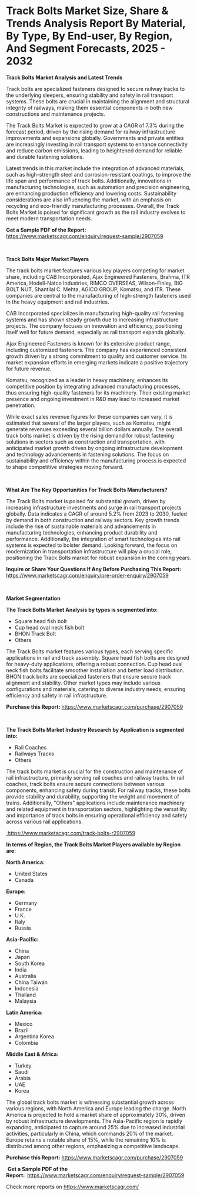 <p><h1>Track Bolts Market Size, Share & Trends Analysis Report By Material, By Type, By End-user, By Region, And Segment Forecasts, 2025 - 2032</h1></p><p><strong>Track Bolts Market Analysis and Latest Trends</strong></p>
<p><p>Track bolts are specialized fasteners designed to secure railway tracks to the underlying sleepers, ensuring stability and safety in rail transport systems. These bolts are crucial in maintaining the alignment and structural integrity of railways, making them essential components in both new constructions and maintenance projects.</p><p>The Track Bolts Market is expected to grow at a CAGR of 7.3% during the forecast period, driven by the rising demand for railway infrastructure improvements and expansions globally. Governments and private entities are increasingly investing in rail transport systems to enhance connectivity and reduce carbon emissions, leading to heightened demand for reliable and durable fastening solutions.</p><p>Latest trends in this market include the integration of advanced materials, such as high-strength steel and corrosion-resistant coatings, to improve the life span and performance of track bolts. Additionally, innovations in manufacturing technologies, such as automation and precision engineering, are enhancing production efficiency and lowering costs. Sustainability considerations are also influencing the market, with an emphasis on recycling and eco-friendly manufacturing processes. Overall, the Track Bolts Market is poised for significant growth as the rail industry evolves to meet modern transportation needs.</p></p>
<p><strong>Get a Sample PDF of the Report:&nbsp;</strong> <a href="https://www.marketscagr.com/enquiry/request-sample/2907059?utm_campaign=2648&utm_medium=2&utm_source=Github&utm_content=ia&utm_term=12032025&utm_id=track-bolts">https://www.marketscagr.com/enquiry/request-sample/2907059</a></p>
<p>&nbsp;</p>
<p><strong>Track Bolts Major Market Players</strong></p>
<p><p>The track bolts market features various key players competing for market share, including CAB Incorporated, Ajax Engineered Fasteners, Brahma, ITR America, Hodell-Natco Industries, RIMCO OVERSEAS, Wilson-Finley, BIG BOLT NUT, Shantilal C. Mehta, AGICO GROUP, Komatsu, and ITR. These companies are central to the manufacturing of high-strength fasteners used in the heavy equipment and rail industries.</p><p>CAB Incorporated specializes in manufacturing high-quality rail fastening systems and has shown steady growth due to increasing infrastructure projects. The company focuses on innovation and efficiency, positioning itself well for future demand, especially as rail transport expands globally.</p><p>Ajax Engineered Fasteners is known for its extensive product range, including customized fasteners. The company has experienced consistent growth driven by a strong commitment to quality and customer service. Its market expansion efforts in emerging markets indicate a positive trajectory for future revenue.</p><p>Komatsu, recognized as a leader in heavy machinery, enhances its competitive position by integrating advanced manufacturing processes, thus ensuring high-quality fasteners for its machinery. Their existing market presence and ongoing investment in R&D may lead to increased market penetration.</p><p>While exact sales revenue figures for these companies can vary, it is estimated that several of the larger players, such as Komatsu, might generate revenues exceeding several billion dollars annually. The overall track bolts market is driven by the rising demand for robust fastening solutions in sectors such as construction and transportation, with anticipated market growth driven by ongoing infrastructure development and technology advancements in fastening solutions. The focus on sustainability and efficiency within the manufacturing process is expected to shape competitive strategies moving forward.</p></p>
<p>&nbsp;</p>
<p><strong>What Are The Key Opportunities For Track Bolts Manufacturers?</strong></p>
<p><p>The Track Bolts market is poised for substantial growth, driven by increasing infrastructure investments and surge in rail transport projects globally. Data indicates a CAGR of around 5.2% from 2023 to 2030, fueled by demand in both construction and railway sectors. Key growth trends include the rise of sustainable materials and advancements in manufacturing technologies, enhancing product durability and performance. Additionally, the integration of smart technologies into rail systems is expected to bolster demand. Looking forward, the focus on modernization in transportation infrastructure will play a crucial role, positioning the Track Bolts market for robust expansion in the coming years.</p></p>
<p><strong>Inquire or Share Your Questions If Any Before Purchasing This Report:</strong> <a href="https://www.marketscagr.com/enquiry/pre-order-enquiry/2907059?utm_campaign=2648&utm_medium=2&utm_source=Github&utm_content=ia&utm_term=12032025&utm_id=track-bolts">https://www.marketscagr.com/enquiry/pre-order-enquiry/2907059</a></p>
<p>&nbsp;</p>
<p><strong>Market Segmentation</strong></p>
<p><strong>The Track Bolts Market Analysis by types is segmented into:</strong></p>
<p><ul><li>Square head fish bolt</li><li>Cup head oval neck fish bolt</li><li>BHON Track Bolt</li><li>Others</li></ul></p>
<p><p>The Track Bolts market features various types, each serving specific applications in rail and track assembly. Square head fish bolts are designed for heavy-duty applications, offering a robust connection. Cup head oval neck fish bolts facilitate smoother installation and better load distribution. BHON track bolts are specialized fasteners that ensure secure track alignment and stability. Other market types may include various configurations and materials, catering to diverse industry needs, ensuring efficiency and safety in rail infrastructure.</p></p>
<p><strong>Purchase this Report:&nbsp;</strong><a href="https://www.marketscagr.com/purchase/2907059?utm_campaign=2648&utm_medium=2&utm_source=Github&utm_content=ia&utm_term=12032025&utm_id=track-bolts">https://www.marketscagr.com/purchase/2907059</a></p>
<p>&nbsp;</p>
<p><strong>The Track Bolts Market Industry Research by Application is segmented into:</strong></p>
<p><ul><li>Rail Coaches</li><li>Railways Tracks</li><li>Others</li></ul></p>
<p><p>The track bolts market is crucial for the construction and maintenance of rail infrastructure, primarily serving rail coaches and railway tracks. In rail coaches, track bolts ensure secure connections between various components, enhancing safety during transit. For railway tracks, these bolts provide stability and durability, supporting the weight and movement of trains. Additionally, "Others" applications include maintenance machinery and related equipment in transportation sectors, highlighting the versatility and importance of track bolts in ensuring operational efficiency and safety across various rail applications.</p></p>
<p><a href="https://www.marketscagr.com/track-bolts-r2907059?utm_campaign=2648&utm_medium=2&utm_source=Github&utm_content=ia&utm_term=12032025&utm_id=track-bolts">&nbsp;https://www.marketscagr.com/track-bolts-r2907059</a></p>
<p><strong>In terms of Region, the Track Bolts Market Players available by Region are:</strong></p>
<p>
    <p> <strong> North America: </strong>
        <ul>
            <li>United States</li>
            <li>Canada</li>
        </ul>
        </p> 
    <p> <strong> Europe: </strong>
        <ul>
            <li>Germany</li>
            <li>France</li>
            <li>U.K.</li>
            <li>Italy</li>
            <li>Russia</li>
        </ul>
        </p> 
    <p> <strong> Asia-Pacific: </strong>
        <ul>
            <li>China</li>
            <li>Japan</li>
            <li>South Korea</li>
            <li>India</li>
            <li>Australia</li>
            <li>China Taiwan</li>
            <li>Indonesia</li>
            <li>Thailand</li>
            <li>Malaysia</li>
        </ul>
        </p> 
    <p> <strong> Latin America: </strong>
        <ul>
            <li>Mexico</li>
            <li>Brazil</li>
            <li>Argentina Korea</li>
            <li>Colombia</li>
        </ul>
        </p> 
    <p> <strong> Middle East & Africa: </strong>
        <ul>
            <li>Turkey</li>
            <li>Saudi</li>
            <li>Arabia</li>
            <li>UAE</li>
            <li>Korea</li>
        </ul>
    </p>
    </p>
<p><p>The global track bolts market is witnessing substantial growth across various regions, with North America and Europe leading the charge. North America is projected to hold a market share of approximately 30%, driven by robust infrastructure developments. The Asia-Pacific region is rapidly expanding, anticipated to capture around 25% due to increased industrial activities, particularly in China, which commands 20% of the market. Europe retains a notable share of 15%, while the remaining 10% is distributed among other regions, emphasizing a competitive landscape.</p></p>
<p><strong>Purchase this Report: </strong><a href="https://www.marketscagr.com/purchase/2907059?utm_campaign=2648&utm_medium=2&utm_source=Github&utm_content=ia&utm_term=12032025&utm_id=track-bolts">https://www.marketscagr.com/purchase/2907059</a></p>
<p>&nbsp;<strong>Get a Sample PDF of the Report:&nbsp;&nbsp;</strong><a href="https://www.marketscagr.com/enquiry/request-sample/2907059?utm_campaign=2648&utm_medium=2&utm_source=Github&utm_content=ia&utm_term=12032025&utm_id=track-bolts">https://www.marketscagr.com/enquiry/request-sample/2907059</a></p>
<p><strong></strong></p>
<p>Check more reports on <a href="https://www.marketscagr.com/?utm_campaign=2648&utm_medium=2&utm_source=Github&utm_content=ia&utm_term=12032025&utm_id=track-bolts">https://www.marketscagr.com/</a></p>